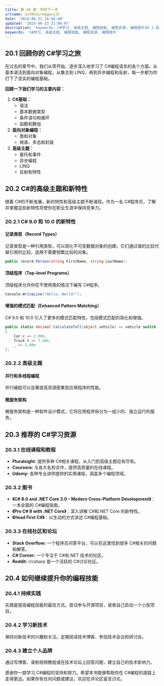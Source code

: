 ```yaml
---
title: 第 20 章：你的下一步
urlname: ox3khairmgqwcy3l
date: '2024-06-21 16:46:40'
updated: '2024-06-23 21:06:07'
description: 'keywords: C#学习, 高级主题, 编程技能, 编程资源, 编程提升20.1 回顾你的 C#学习之旅在过去的章节中，我们从零开始，逐步深入地学习了 C#编程语言的各个方面。从基本语法到面向对象编程，从集合到 LINQ，再到异步编程和反射，每一步都为你打下了坚实的编程基础。回顾一下我们学...'
keywords: 'C#学习, 高级主题, 编程技能, 编程资源, 编程提升'
---
```

## 20.1 回顾你的 C#学习之旅

在过去的章节中，我们从零开始，逐步深入地学习了 C#编程语言的各个方面。从基本语法到面向对象编程，从集合到 LINQ，再到异步编程和反射，每一步都为你打下了坚实的编程基础。

**回顾一下我们学习的主要内容：**

1. **C#基础：** 
   - 语法
   - 基本数据类型
   - 条件语句和循环
   - 函数和数组
2. **面向对象编程：** 
   - 类和对象
   - 继承、多态和封装
3. **高级主题：** 
   - 委托和事件
   - 异步编程
   - LINQ
   - 反射和特性


## 20.2 C#的高级主题和新特性

随着 C#的不断发展，新的特性和高级主题不断涌现。作为一名 C#程序员，了解并掌握这些新特性将使你在职业生涯中保持竞争力。

### 20.2.1 C# 9.0 和 10.0 的新特性

#### 记录类型（Record Types）

记录类型是一种引用类型，可以简化不可变数据对象的创建。它们通过值的比较代替引用的比较，适用于需要频繁比较的对象。

```csharp
public record Person(string FirstName, string LastName);
```

#### 顶级程序（Top-level Programs）

顶级程序允许你在不使用类的情况下编写 C#程序。

```csharp
Console.WriteLine("Hello, World!");
```

#### 增强的模式匹配（Enhanced Pattern Matching）

C# 9.0 和 10.0 引入了更多的模式匹配特性，包括模式匹配的简化和增强。

```csharp
public static decimal CalculateToll(object vehicle) => vehicle switch
{
    Car c => 2.00m,
    Truck t => 7.50m,
    _ => 5.00m
};
```

### 20.2.2 高级主题

#### 并行和多线程编程

并行编程可以显著提高资源密集型应用程序的性能。


#### 微服务架构

微服务架构是一种软件设计模式，它将应用程序拆分为一组小的、独立运行的服务。


## 20.3 推荐的 C#学习资源

### 20.3.1 在线课程和教程

- **Pluralsight:** 提供多种 C#相关课程，从入门到高级主题应有尽有。
- **Coursera:** 与各大名校合作，提供高质量的在线课程。
- **Udemy:** 各种专业讲师提供的实用课程，涵盖多个编程领域。

### 20.3.2 图书

- **《C# 8.0 and .NET Core 3.0 – Modern Cross-Platform Development》**：一本全面的 C#编程指南。
- **《Pro C# 8 with .NET Core》**：深入讲解 C#和.NET Core 的新特性。
- **《Head First C#》**：以生动的方式讲述 C#编程基础。

### 20.3.3 在线社区和论坛

- **Stack Overflow:** 一个程序员问答平台，可以在这里找到很多 C#相关的问题和解答。
- **C# Corner:** 一个专注于 C#和.NET 技术的社区。
- **Reddit:** r/csharp 是一个活跃的 C#讨论社区。

## 20.4 如何继续提升你的编程技能

### 20.4.1 持续实践

实践是提高编程技能的最佳方式。尝试参与开源项目，或者自己启动一个小型项目。

### 20.4.2 学习新技术

保持对新技术的兴趣和关注。定期阅读技术博客、参加技术会议和研讨会。

### 20.4.3 建立个人品牌

通过写博客、录制视频教程或在技术论坛上回答问题，建立自己的技术影响力。


感谢你一路学习 C#编程的坚持和努力。希望本书能够帮助你在 C#编程的道路上走得更远。如果你有任何问题或建议，欢迎在评论区留言讨论。

